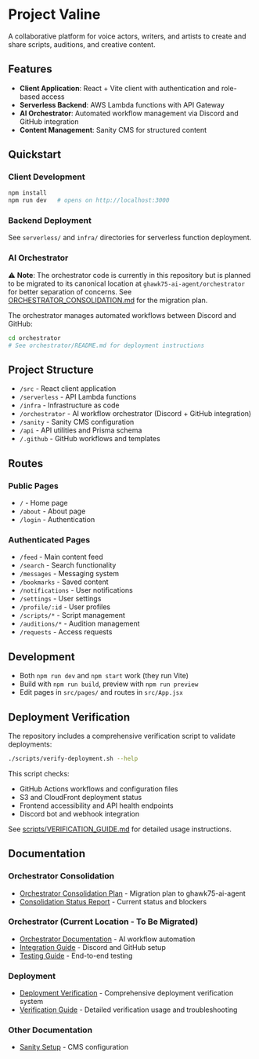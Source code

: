 # Project Valine

A collaborative platform for voice actors, writers, and artists to create and share scripts, auditions, and creative content.

## Features

- **Client Application**: React + Vite client with authentication and role-based access
- **Serverless Backend**: AWS Lambda functions with API Gateway
- **AI Orchestrator**: Automated workflow management via Discord and GitHub integration
- **Content Management**: Sanity CMS for structured content

## Quickstart

### Client Development

```bash
npm install
npm run dev   # opens on http://localhost:3000
```

### Backend Deployment

See `serverless/` and `infra/` directories for serverless function deployment.

### AI Orchestrator

⚠️ **Note**: The orchestrator code is currently in this repository but is planned to be migrated to its canonical location at `ghawk75-ai-agent/orchestrator` for better separation of concerns. See [ORCHESTRATOR_CONSOLIDATION.md](ORCHESTRATOR_CONSOLIDATION.md) for the migration plan.

The orchestrator manages automated workflows between Discord and GitHub:

```bash
cd orchestrator
# See orchestrator/README.md for deployment instructions
```

## Project Structure

- `/src` - React client application
- `/serverless` - API Lambda functions
- `/infra` - Infrastructure as code
- `/orchestrator` - AI workflow orchestrator (Discord + GitHub integration)
- `/sanity` - Sanity CMS configuration
- `/api` - API utilities and Prisma schema
- `/.github` - GitHub workflows and templates

## Routes

### Public Pages
- `/` - Home page
- `/about` - About page
- `/login` - Authentication

### Authenticated Pages
- `/feed` - Main content feed
- `/search` - Search functionality
- `/messages` - Messaging system
- `/bookmarks` - Saved content
- `/notifications` - User notifications
- `/settings` - User settings
- `/profile/:id` - User profiles
- `/scripts/*` - Script management
- `/auditions/*` - Audition management
- `/requests` - Access requests

## Development

- Both `npm run dev` and `npm start` work (they run Vite)
- Build with `npm run build`, preview with `npm run preview`
- Edit pages in `src/pages/` and routes in `src/App.jsx`

## Deployment Verification

The repository includes a comprehensive verification script to validate deployments:

```bash
./scripts/verify-deployment.sh --help
```

This script checks:
- GitHub Actions workflows and configuration files
- S3 and CloudFront deployment status
- Frontend accessibility and API health endpoints
- Discord bot and webhook integration

See [scripts/VERIFICATION_GUIDE.md](scripts/VERIFICATION_GUIDE.md) for detailed usage instructions.

## Documentation

### Orchestrator Consolidation
- [Orchestrator Consolidation Plan](ORCHESTRATOR_CONSOLIDATION.md) - Migration plan to ghawk75-ai-agent
- [Consolidation Status Report](CONSOLIDATION_STATUS_REPORT.md) - Current status and blockers

### Orchestrator (Current Location - To Be Migrated)
- [Orchestrator Documentation](orchestrator/README.md) - AI workflow automation
- [Integration Guide](orchestrator/INTEGRATION_GUIDE.md) - Discord and GitHub setup
- [Testing Guide](orchestrator/TESTING_GUIDE.md) - End-to-end testing

### Deployment
- [Deployment Verification](DEPLOYMENT_VERIFICATION.md) - Comprehensive deployment verification system
- [Verification Guide](scripts/VERIFICATION_GUIDE.md) - Detailed verification usage and troubleshooting

### Other Documentation
- [Sanity Setup](SANITY_SETUP.md) - CMS configuration
